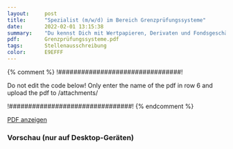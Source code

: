 ```yaml
---
layout:     post
title:      "Spezialist (m/w/d) im Bereich Grenzprüfungssysteme"
date:       2022-02-01 13:15:38
summary:    "Du kennst Dich mit Wertpapieren, Derivaten und Fondsgeschäften aus? Außerdem besitzt Du ein hohes Maß an Engagement und Leistungsbereitschaft? Dann suchen wir Dich als Spezialisten (m/w/d) für Grenzprüfungssysteme."
pdf:        Grenzprüfungssysteme.pdf
tags:       Stellenausschreibung
color:      E9EFFF
---
```


{% comment %}
!################################!

Do not edit the code below! Only enter the name of the pdf in row 6 and upload the pdf to /attachments/

!################################!
{% endcomment %}

<a class="btn btn-primary" href="{{ site.url }}/attachments/{{page.pdf}}">PDF anzeigen</a>

<h3>Vorschau (nur auf Desktop-Geräten)</h3>
<div class="d-none d-sm-block">
    <object data="{{ site.url }}/attachments/{{page.pdf}}" width="100%" height="1010" type='application/pdf'>
    </object>
</div>
